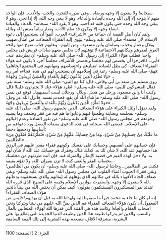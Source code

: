 ------------------------------------------------------------------------

سبحانه! ولا يبتغون إلا وجهه ورضاه.. وهي صورة للتجرد، والحب، والأدب.. فإن
الواحد منهم لا يتوجه إلا إلى الله وحده بالعبادة والدعاء. وهو لا يبغي وجه
الله، إلا إذا تجرد. وهو لا يبغي وجه الله وحده حتى يكون قلبه قد أحب. وهو
لا يفرد الله- سبحانه- بالدعاء والعبادة ابتغاء وجهه إلا ويكون قد تعلم
الأدب، وصار ربانياً يعيش لله وبالله..  
ولقد كان أصل القصة أن جماعة من «أشراف» العرب، أنفوا أن يستجيبوا إلى دعوة
الإسلام لأن محمداً- صلى الله عليه وسلم- يؤوي إليه الفقراء الضعاف، من
أمثال صهيب وبلال وعمار وخباب وسلمان وابن مسعود.. ومن إليهم.. وعليهم جباب
تفوح منها رائحة العرق لفقرهم ومكانتهم الاجتماعية لا تؤهلهم لأن يجلس معهم
سادات قريش في مجلس واحد! فطلب هؤلاء الكبراء إلى رسول الله- صلى الله عليه
وسلم- أن يطردهم عنه.. فأبى.. فاقترحوا أن يخصص لهم مجلساً ويخصص للأشراف
مجلساً آخر، لا يكون فيه هؤلاء الفقراء الضعاف، كي يظل للسادة امتيازهم
واختصاصهم ومهابتهم في المجتمع الجاهلي! فهمّ- صلى الله عليه وسلم- رغبة في
إسلامهم أن يستجيب لهم في هذه. فجاءه أمر ربه:  
«وَلا تَطْرُدِ الَّذِينَ يَدْعُونَ رَبَّهُمْ بِالْغَداةِ وَالْعَشِيِّ يُرِيدُونَ وَجْهَهُ» ..  
روى مسلم عن سعد بن أبي وقاص، قال: كنا مع النبي- صلى الله عليه وسلم- ستة
نفر. فقال المشركون للنبي- صلى الله عليه وسلم-: اطرد هؤلاء عنك لا يجترئون
علينا! قال: وكنت أنا وابن مسعود، ورجل من هذيل، وبلال، ورجلان لست
أسميهما.. فوقع في نفس رسول الله- صلى الله عليه وسلم- ما شاء الله أن يقع.
فحدث نفسه. فأنزل الله عز وجل: «وَلا تَطْرُدِ الَّذِينَ يَدْعُونَ رَبَّهُمْ بِالْغَداةِ وَالْعَشِيِّ
يُرِيدُونَ وَجْهَهُ» ..  
ولقد تقوّل أولئك الكبراء على هؤلاء الضعاف، الذين يخصهم رسول الله- صلى
الله عليه وسلم- بمجلسه وبعنايته وطعنوا فيهم وعابوا ما هم فيه من فقر وضعف
وما يسببه وجودهم في مجلس رسول الله- صلى الله عليه وسلم- من نفور السادة
وعدم إقبالهم على الإسلام.. فقضى الله سبحانه في هذه الدعوى بقضائه الفصل
ورد دعواهم من أساسها ودحضها دحضاً:  
«ما عَلَيْكَ مِنْ حِسابِهِمْ مِنْ شَيْءٍ، وَما مِنْ حِسابِكَ عَلَيْهِمْ مِنْ شَيْءٍ، فَتَطْرُدَهُمْ فَتَكُونَ مِنَ
الظَّالِمِينَ» ..  
فإن حسابهم على أنفسهم، وحسابك على نفسك. وكونهم فقراء مقدر عليهم في الرزق
هذا حسابهم عند الله، لا شأن لك به. كذلك غناك وفقرك هو حسابك عند الله لا
شأن لهم به. ولا دخل لهذه القيم في قضية الإيمان والمنزلة فيه. فإن أنت
طردتهم من مجلسك بحساب الفقر والغنى كنت لا تزن بميزان الله، ولا تقوّم
بقيمه..  
فكنت من الظالمين.. وحاشا لرسول الله- صلى الله عليه وسلم- أن يكون من
الظالمين! وبقي فقراء الجيوب أغنياء القلوب في مجلس رسول الله- صلى الله
عليه وسلم- وبقي ضعاف الجاه الأقوياء بالله في مكانهم الذي يؤهلهم له
إيمانهم والذي يستحقونه بدعائهم لله لا يبتغون إلا وجهه. واستقرت موازين
الإسلام وقيمه على المنهج الذي قرره الله..  
عندئذ نفر المستكبرون المستنكفون يقولون: كيف يمكن أن يختص الله من بيننا
بالخير هؤلاء الضعاف الفقراء؟  
إنه لو كان ما جاء به محمد خيراً ما سبقونا إليه ولهدانا الله به قبل أن
يهديهم! فليس من المعقول أن يكون هؤلاء الضعاف الفقراء هم الذين يمنُّ الله
عليهم من بيننا ويتركنا ونحن أصحاب المقام والجاه! وكانت هذه هي الفتنة
التي قدرها الله لهؤلاء المتعالين بالمال والنسب والذين لم يدركوا طبيعة
هذا الدين وطبيعة الدنيا الجديدة التي يطلع بها على البشرية، مشرقة الآفاق،
مصعدة بهذه البشرية إلى تلك القمة السامقة

------------------------------------------------------------------------

الجزء: 2 ¦ الصفحة: 1100
